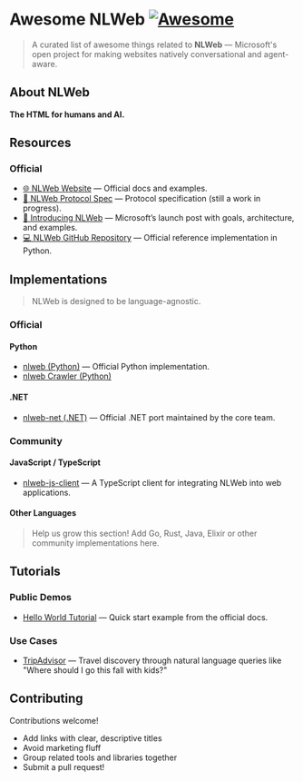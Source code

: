 # Awesome NLWeb [![Awesome](https://cdn.rawgit.com/sindresorhus/awesome/d7305f38d29fed78fa85652e3a63e154dd8e8829/media/badge.svg)](https://github.com/sindresorhus/awesome)

> A curated list of awesome things related to **NLWeb** — Microsoft's open project for making websites natively conversational and agent-aware.


## About NLWeb

**The HTML for humans and AI.**


## Resources

### Official

- [🌐 NLWeb Website](https://nlweb.buzz/) — Official docs and examples.
- [📜 NLWeb Protocol Spec](https://nlweb.ai/) — Protocol specification (still a work in progress).
- [📣 Introducing NLWeb](https://news.microsoft.com/source/features/company-news/introducing-nlweb-bringing-conversational-interfaces-directly-to-the-web/) — Microsoft’s launch post with goals, architecture, and examples.
- [💻 NLWeb GitHub Repository](https://github.com/nlweb-ai/nlweb) — Official reference implementation in Python.


## Implementations

> NLWeb is designed to be language-agnostic.

### Official

#### Python

- [nlweb (Python)](https://github.com/nlweb-ai/nlweb) — Official Python implementation.
- [nlweb Crawler (Python)](https://github.com/nlweb-ai/crawler)

#### .NET

- [nlweb-net (.NET)](https://github.com/nlweb-ai/nlweb-net) — Official .NET port maintained by the core team.

### Community

#### JavaScript / TypeScript

- [nlweb-js-client](https://github.com/iunera/nlweb-js-client) — A TypeScript client for integrating NLWeb into web applications.

#### Other Languages

> Help us grow this section! Add Go, Rust, Java, Elixir or other community implementations here.


## Tutorials

### Public Demos

- [Hello World Tutorial](https://nlweb.buzz/getting-started#hello-world) — Quick start example from the official docs.

### Use Cases

- [TripAdvisor](https://techcommunity.microsoft.com/blog/azure-ai-foundry-blog/nlweb-pioneer-qa-tripadvisor/4415289) — Travel discovery through natural language queries like "Where should I go this fall with kids?"


## Contributing

Contributions welcome!

- Add links with clear, descriptive titles  
- Avoid marketing fluff  
- Group related tools and libraries together  
- Submit a pull request!
